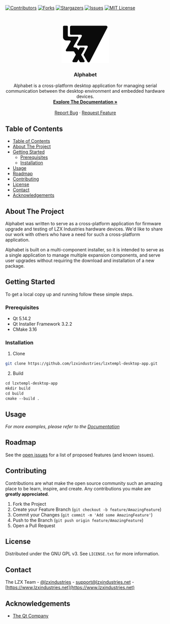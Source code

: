 <!-- PROJECT SHIELDS -->

[![Contributors][contributors-shield]][contributors-url]
[![Forks][forks-shield]][forks-url]
[![Stargazers][stars-shield]][stars-url]
[![Issues][issues-shield]][issues-url]
[![MIT License][license-shield]][license-url]

<!-- PROJECT LOGO -->
<br />
<p align="center">
  <a href="https://github.com/lzxindustries/lzxtempl-desktop-app">
    <img src="images/logo.png" alt="Logo" width="150" height="120">
  </a>

  <h3 align="center">Alphabet</h3>

  <p align="center">
    Alphabet is a cross-platform desktop application for managing serial communication between the desktop environment and embedded hardware devices.
    <br />
    <a href="https://lzxindustries.github.io/lzxtempl-desktop-app"><strong>Explore The Documentation »</strong></a>
    <br />
    <br />
    <a href="https://github.com/lzxindustries/lzxtempl-desktop-app/issues">Report Bug</a>
    ·
    <a href="https://github.com/lzxindustries/lzxtempl-desktop-app/issues">Request Feature</a>
  </p>
</p>

<!-- TABLE OF CONTENTS -->
## Table of Contents

- [Table of Contents](#table-of-contents)
- [About The Project](#about-the-project)
- [Getting Started](#getting-started)
  - [Prerequisites](#prerequisites)
  - [Installation](#installation)
- [Usage](#usage)
- [Roadmap](#roadmap)
- [Contributing](#contributing)
- [License](#license)
- [Contact](#contact)
- [Acknowledgements](#acknowledgements)

<!-- ABOUT THE PROJECT -->
## About The Project

Alphabet was written to serve as a cross-platform application for firmware upgrade and testing of LZX Industries hardware devices. We'd like to share our work with others who have a need for such a cross-platform application.

Alphabet is built on a multi-component installer, so it is intended to serve as a single application to manage multiple expansion components, and serve user upgrades without requiring the download and installation of a new package.

<!-- [![Product Name Screen Shot][product-screenshot]](https://example.com) -->

<!-- GETTING STARTED -->
## Getting Started

To get a local copy up and running follow these simple steps.

### Prerequisites

* Qt 5.14.2
* Qt Installer Framework 3.2.2
* CMake 3.16

### Installation

1. Clone
```sh
git clone https://github.com/lzxindustries/lzxtempl-desktop-app.git
```

2. Build
```
cd lzxtempl-desktop-app
mkdir build
cd build
cmake --build .
```

<!-- USAGE EXAMPLES -->
## Usage

_For more examples, please refer to the [Documentation](https://lzxindustries.github.io/lzxtempl-desktop-app)_

<!-- ROADMAP -->
## Roadmap

See the [open issues](https://github.com/lzxindustries/lzxtempl-desktop-app/issues) for a list of proposed features (and known issues).

<!-- CONTRIBUTING -->
## Contributing

Contributions are what make the open source community such an amazing place to be learn, inspire, and create. Any contributions you make are **greatly appreciated**.

1. Fork the Project
2. Create your Feature Branch (`git checkout -b feature/AmazingFeature`)
3. Commit your Changes (`git commit -m 'Add some AmazingFeature'`)
4. Push to the Branch (`git push origin feature/AmazingFeature`)
5. Open a Pull Request

<!-- LICENSE -->
## License

Distributed under the GNU GPL v3. See `LICENSE.txt` for more information.

<!-- CONTACT -->
## Contact

The LZX Team - [@lzxindustries](https://twitter.com/lzxindustries) - support@lzxindustries.net - [https://www.lzxindustries.net](https://www.lzxindustries.net)

<!-- ACKNOWLEDGEMENTS -->
## Acknowledgements

* [The Qt Company](https://www.qt.io)

<!-- MARKDOWN LINKS & IMAGES -->
<!-- https://www.markdownguide.org/basic-syntax/#reference-style-links -->
[contributors-shield]: https://img.shields.io/github/contributors/lzxindustries/lzxtempl-desktop-app.svg?style=flat-square
[contributors-url]: https://github.com/lzxindustries/lzxtempl-desktop-app/graphs/contributors
[forks-shield]: https://img.shields.io/github/forks/lzxindustries/lzxtempl-desktop-app.svg?style=flat-square
[forks-url]: https://github.com/lzxindustries/lzxtempl-desktop-app/network/members
[stars-shield]: https://img.shields.io/github/stars/lzxindustries/lzxtempl-desktop-app.svg?style=flat-square
[stars-url]: https://github.com/lzxindustries/lzxtempl-desktop-app/stargazers
[issues-shield]: https://img.shields.io/github/issues/lzxindustries/lzxtempl-desktop-app.svg?style=flat-square
[issues-url]: https://github.com/lzxindustries/lzxtempl-desktop-app/issues
[license-shield]: https://img.shields.io/github/license/lzxindustries/lzxtempl-desktop-app.svg?style=flat-square
[license-url]: https://github.com/lzxindustries/lzxtempl-desktop-app/blob/master/LICENSE.txt
[product-screenshot]: images/screenshot.png
